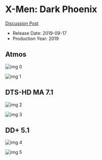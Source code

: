 # X-Men: Dark Phoenix

[Discussion Post](https://www.avsforum.com/threads/bass-eq-for-filtered-movies.2995212/post-58494246)

* Release Date: 2019-09-17
* Production Year: 2019

## Atmos

![img 0](https://i.imgur.com/96zlHYF.jpg)

![img 1](https://i.imgur.com/3IEokOk.png)

## DTS-HD MA 7.1

![img 2](https://i.imgur.com/HigV3Bn.jpg)

![img 3](https://i.imgur.com/sjqF0jx.png)

## DD+ 5.1

![img 4](https://i.imgur.com/lehMQhb.jpg)

![img 5](https://i.imgur.com/N74RjbV.png)

